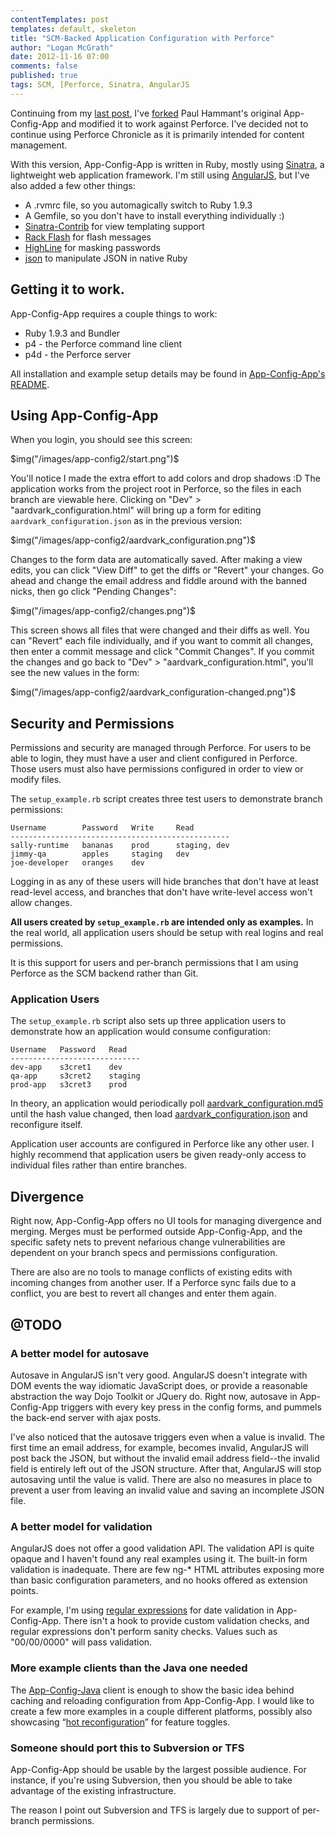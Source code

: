 ```yaml
---
contentTemplates: post
templates: default, skeleton
title: "SCM-Backed Application Configuration with Perforce"
author: "Logan McGrath"
date: 2012-11-16 07:00
comments: false
published: true
tags: SCM, [Perforce, Sinatra, AngularJS
---
```


Continuing from my [last post][], I've [forked][] Paul Hammant's original
App-Config-App and modified it to work against Perforce. I've decided not to
continue using Perforce Chronicle as it is primarily intended for content
management.

<!--more-->

With this version, App-Config-App is written in Ruby, mostly using [Sinatra][],
a lightweight web application framework. I'm still using [AngularJS][], but I've
also added a few other things:

* A .rvmrc file, so you automagically switch to Ruby 1.9.3
* A Gemfile, so you don't have to install everything individually :)
* [Sinatra-Contrib][] for view templating support
* [Rack Flash][] for flash messages
* [HighLine][] for masking passwords
* [json][] to manipulate JSON in native Ruby

## Getting it to work.

App-Config-App requires a couple things to work:

* Ruby 1.9.3 and Bundler
* p4 - the Perforce command line client
* p4d - the Perforce server

All installation and example setup details may be found in
[App-Config-App's README][].

## Using App-Config-App

When you login, you should see this screen:

$img("/images/app-config2/start.png")$

You'll notice I made the extra effort to add colors and drop shadows :D The
application works from the project root in Perforce, so the files in each branch
are viewable here. Clicking on "Dev" > "aardvark_configuration.html" will bring
up a form for editing `aardvark_configuration.json` as in the previous version:

$img("/images/app-config2/aardvark_configuration.png")$

Changes to the form data are automatically saved. After making a view edits, you
can click "View Diff" to get the diffs or "Revert" your changes. Go ahead and
change the email address and fiddle around with the banned nicks, then go click
"Pending Changes":

$img("/images/app-config2/changes.png")$

This screen shows all files that were changed and their diffs as well. You can
"Revert" each file individually, and if you want to commit all changes, then
enter a commit message and click "Commit Changes". If you commit the changes and
go back to "Dev" > "aardvark_configuration.html", you'll see the new values in
the form:

$img("/images/app-config2/aardvark_configuration-changed.png")$

## Security and Permissions

Permissions and security are managed through Perforce. For users to be able to
login, they must have a user and client configured in Perforce. Those users must
also have permissions configured in order to view or modify files.

The `setup_example.rb` script creates three test users to demonstrate branch
permissions:

```
Username        Password   Write     Read
-------------------------------------------------
sally-runtime   bananas    prod      staging, dev
jimmy-qa        apples     staging   dev
joe-developer   oranges    dev
```

Logging in as any of these users will hide branches that don't have at least
read-level access, and branches that don't have write-level access won't allow
changes.

**All users created by `setup_example.rb` are intended only as examples.** In
the real world, all application users should be setup with real logins and real
permissions.

It is this support for users and per-branch permissions that I am using Perforce
as the SCM backend rather than Git.

### Application Users

The `setup_example.rb` script also sets up three application users to
demonstrate how an application would consume configuration:

```
Username   Password   Read
-----------------------------
dev-app    s3cret1    dev
qa-app     s3cret2    staging
prod-app   s3cret3    prod
```

In theory, an application would periodically poll [aardvark_configuration.md5][]
until the hash value changed, then load [aardvark_configuration.json][] and
reconfigure itself.

Application user accounts are configured in Perforce like any other user. I
highly recommend that application users be given ready-only access to individual
files rather than entire branches.

## Divergence

Right now, App-Config-App offers no UI tools for managing divergence and
merging. Merges must be performed outside App-Config-App, and the specific
safety nets to prevent nefarious change vulnerabilities are dependent on your
branch specs and permissions configuration.

There are also are no tools to manage conflicts of existing edits with incoming
changes from another user. If a Perforce sync fails due to a conflict, you are
best to revert all changes and enter them again.

## @TODO

### A better model for autosave

Autosave in AngularJS isn't very good. AngularJS doesn't integrate with DOM
events the way idiomatic JavaScript does, or provide a reasonable abstraction
the way Dojo Toolkit or JQuery do. Right now, autosave in App-Config-App
triggers with every key press in the config forms, and pummels the back-end
server with ajax posts.

I've also noticed that the autosave triggers even when a value is invalid. The
first time an email address, for example, becomes invalid, AngularJS will post
back the JSON, but without the invalid email address field--the invalid field is
entirely left out of the JSON structure. After that, AngularJS will stop
autosaving until the value is valid. There are also no measures in place to
prevent a user from leaving an invalid value and saving an incomplete JSON file.

### A better model for validation

AngularJS does not offer a good validation API. The validation API is quite
opaque and I haven't found any real examples using it. The built-in form
validation is inadequate. There are few ng-* HTML attributes exposing more than
basic configuration parameters, and no hooks offered as extension points.

For example, I'm using [regular expressions][] for date validation in
App-Config-App. There isn't a hook to provide custom validation checks, and
regular expressions don't perform sanity checks. Values such as "00/00/0000"
will pass validation.

### More example clients than the Java one needed

The [App-Config-Java][] client is enough to show the basic idea behind caching
and reloading configuration from App-Config-App. I would like to create a few
more examples in a couple different platforms, possibly also showcasing
&ldquo;[hot reconfiguration][]&rdquo; for feature toggles.

### Someone should port this to Subversion or TFS

App-Config-App should be usable by the largest possible audience. For instance,
if you're using Subversion, then you should be able to take advantage of the
existing infrastructure.

The reason I point out Subversion and TFS is largely due to support of
per-branch permissions.

[last post]: $route-to("blog/2012-11-07-using-perforce-chronicle-for-application-configuration.md")$
[forked]: https://github.com/lmcgrath/App-Config-App/
[AngularJS]: http://angularjs.org/
[App-Config-App's README]: https://github.com/lmcgrath/app-config-app/blob/master/README.md
[Sinatra]: http://www.sinatrarb.com/
[Sinatra-Contrib]: https://github.com/sinatra/sinatra-contrib
[Rack Flash]: http://nakajima.github.com/rack-flash/
[Highline]: http://highline.rubyforge.org/
[json]: http://rubygems.org/gems/json
[aardvark_configuration.md5]: http://localhost:9292/dev/aardvark_configuration.md5
[aardvark_configuration.json]: http://localhost:9292/dev/aardvark_configuration.json
[regular expressions]: http://docs.angularjs.org/api/ng.directive:input.text
[App-Config-Java]: https://github.com/lmcgrath/app-config-java
[hot reconfiguration]: http://paulhammant.com/2012/07/10/app-config-workflow-using-scm/
